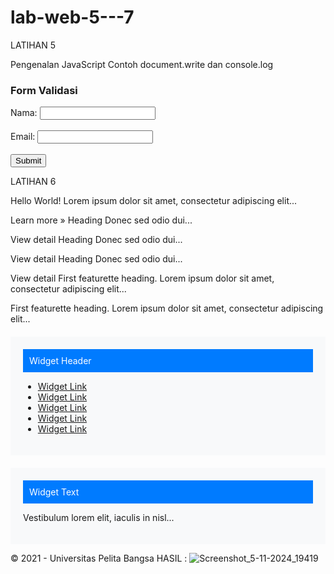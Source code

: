 # lab-web-5---7
LATIHAN 5

<title>Mengenal JavaScript</title> <script type="text/javascript" src="assets/js/app.js"></script>
Pengenalan JavaScript
Contoh document.write dan console.log
<script> document.write("Hello World"); console.log("Hello World"); </script>
<!-- Form dengan Validasi JavaScript -->
<h3>Form Validasi</h3>
<form onsubmit="return validateForm()">
    Nama: <input type="text" id="name" name="name"><br><br>
    Email: <input type="text" id="email" name="email"><br><br>
    <input type="submit" value="Submit">
</form>

LATIHAN 6 
<title>Simple Bootstrap Layout</title> <style> .featurette-image { width: 150px; height: 150px; background-color: #6c757d; } .widget-box { background-color: #f8f9fa; padding: 20px; margin-top: 20px; } .widget-header { background-color: #007bff; color: white; padding: 10px; margin-bottom: 10px; } .circle-icon { width: 120px; height: 120px; border-radius: 50%; display: inline-block; margin: auto; } </style>
Hello World!
Lorem ipsum dolor sit amet, consectetur adipiscing elit...

Learn more »
Heading
Donec sed odio dui...

View detail
Heading
Donec sed odio dui...

View detail
Heading
Donec sed odio dui...

View detail
First featurette heading.
Lorem ipsum dolor sit amet, consectetur adipiscing elit...

First featurette heading.
Lorem ipsum dolor sit amet, consectetur adipiscing elit...

<!-- Widget Section -->
<div class="col-md-4">
  <div class="widget-box">
    <div class="widget-header">Widget Header</div>
    <ul class="list-unstyled">
      <li><a href="#">Widget Link</a></li>
      <li><a href="#">Widget Link</a></li>
      <li><a href="#">Widget Link</a></li>
      <li><a href="#">Widget Link</a></li>
      <li><a href="#">Widget Link</a></li>
    </ul>
  </div>
  <div class="widget-box">
    <div class="widget-header">Widget Text</div>
    <p>Vestibulum lorem elit, iaculis in nisl...</p>
  </div>
</div>

© 2021 - Universitas Pelita Bangsa
HASIL :
![Screenshot_5-11-2024_19419](https://github.com/user-attachments/assets/a3ebd94b-f576-497c-aef2-c0f2cd5c28c2)


